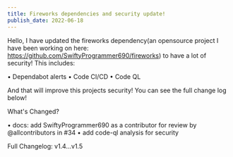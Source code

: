```yaml
---
title: Fireworks dependencies and security update!
publish_date: 2022-06-18
---
```


Hello, I have updated the fireworks dependency(an opensource project I have been working on here: https://github.com/SwiftyProgrammer690/fireworks) to have a lot of security! This includes:

• Dependabot alerts
• Code CI/CD
• Code QL

And that will improve this projects security! You can see the full change log below!

What's Changed?

• docs: add SwiftyProgrammer690 as a contributor for review by @allcontributors in #34
• add code-ql analysis for security

Full Changelog: v1.4...v1.5

